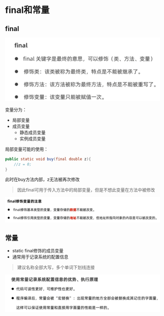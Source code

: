 # final和常量

## final

![](images/2024-03-16-17-37-19.png)

变量分为：

* 局部变量
* 成员变量
  * 静态成员变量
  * 实例成员变量

局部变量可能的使用：

```java
public static void buy(final double z){
    //z = 0;
}
```

此时在buy方法内部，z无法被再次修改

>因此final可用于传入方法中的局部变量，但是不想此变量在方法中被修改

![](images/2024-03-16-17-58-54.png)

## 常量

* static final修饰的成员变量
* 通常用于记录系统的配置信息

>建议名称全部大写，多个单词下划线连接

![](images/2024-03-16-18-00-00.png)